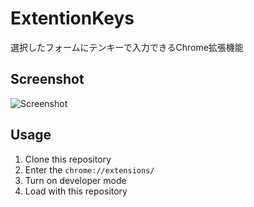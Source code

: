 # ExtentionKeys
選択したフォームにテンキーで入力できるChrome拡張機能
## Screenshot
![Screenshot]()
## Usage
1. Clone this repository
1. Enter the `chrome://extensions/`
1. Turn on developer mode
1. Load with this repository